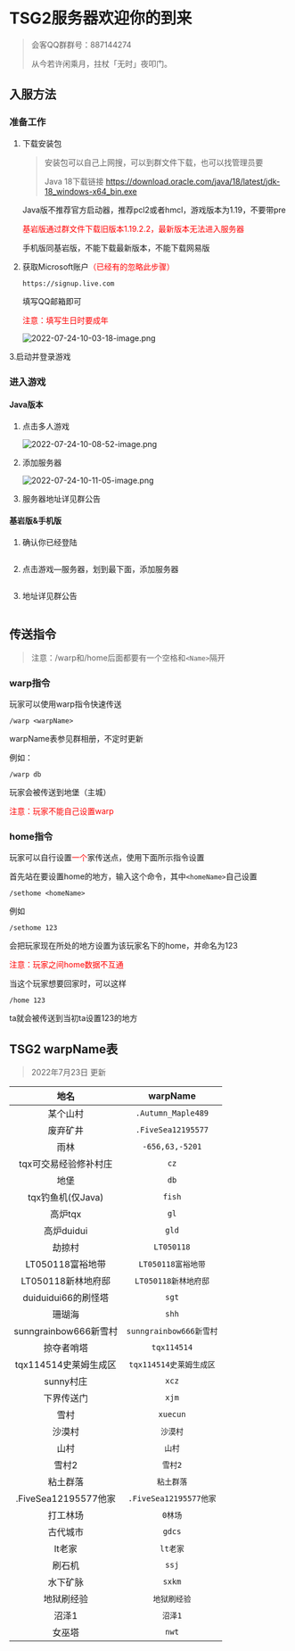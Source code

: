 # TSG2服务器欢迎你的到来

> 会客QQ群群号：887144274
> 
>  从今若许闲乘月，拄杖「无时」夜叩门。

## 入服方法

### 准备工作

1. 下载安装包
   
   > 安装包可以自己上网搜，可以到群文件下载，也可以找管理员要
   > 
   > Java 18下载链接 https://download.oracle.com/java/18/latest/jdk-18_windows-x64_bin.exe
   
   Java版不推荐官方启动器，推荐pcl2或者hmcl，游戏版本为1.19，不要带pre
   
   <font color=red>基岩版通过群文件下载旧版本1.19.2.2，最新版本无法进入服务器</font>
   
   手机版同基岩版，不能下载最新版本，不能下载网易版

2. 获取Microsoft账户<font color=red>（已经有的忽略此步骤）</font>
   
   `https://signup.live.com`
   
   填写QQ邮箱即可
   
   <font color=red>注意：填写生日时要成年</font>
   
   <img src="/images/2022-07-24-10-03-18-image.png?raw=true" alt="2022-07-24-10-03-18-image.png" >

3.启动并登录游戏   

### 进入游戏

#### Java版本

1. 点击多人游戏
   
   <img src="/images/2022-07-24-10-08-52-image.png?raw=true" alt="2022-07-24-10-08-52-image.png" >

2. 添加服务器    
   
   <img src="/images/2022-07-24-10-11-53-image.png?raw=true" alt="2022-07-24-10-11-05-image.png" >

3. 服务器地址详见群公告

#### 基岩版&手机版

1. 确认你已经登陆
   
   <img src="/images/2022-07-24-10-14-56-image.png" title="" alt="">

2. 点击游戏—服务器，划到最下面，添加服务器
   
   <img src="/images/2022-07-24-10-15-43-image.png" title="" alt="">

3. 地址详见群公告
   
   <img src="/images/2022-07-24-10-17-17-image.png" title="" alt="" >

## 传送指令

> 注意：/warp和/home后面都要有一个空格和`<Name>`隔开

### warp指令

玩家可以使用warp指令快速传送

```
/warp <warpName>
```

warpName表参见群相册，不定时更新

例如：

```
/warp db
```

玩家会被传送到地堡（主城）

<font color=red>注意：玩家不能自己设置warp</font>

### home指令

玩家可以自行设置<font color=red>一个</font>家传送点，使用下面所示指令设置

首先站在要设置home的地方，输入这个命令，其中`<homeName>`自己设置

```
/sethome <homeName>
```

例如

```
/sethome 123
```

会把玩家现在所处的地方设置为该玩家名下的home，并命名为123

<font color=red>注意：玩家之间home数据不互通</font>

当这个玩家想要回家时，可以这样

```
/home 123
```

ta就会被传送到当初ta设置123的地方

## TSG2  warpName表

> 2022年7月23日 更新

| 地名                 | warpName             |
|:------------------:|:--------------------:|
| 某个山村               | `.Autumn_Maple489`   |
| 废弃矿井               | `.FiveSea12195577`   |
| 雨林                 | `-656,63,-5201`      |
| tqx可交易经验修补村庄       | `cz`                 |
| 地堡                 | `db`                 |
| tqx钓鱼机(仅Java)      | `fish`               |
| 高炉tqx              | `gl`                 |
| 高炉duidui           | `gld`                |
| 劫掠村                | `LT050118`           |
| LT050118富裕地带       | `LT050118富裕地带`       |
| LT050118新林地府邸      | `LT050118新林地府邸`      |
| duiduidui66的刷怪塔    | `sgt`                |
| 珊瑚海                | `shh`                |
| sunngrainbow666新雪村 | `sunngrainbow666新雪村` |
| 掠夺者哨塔              | `tqx114514`          |
| tqx114514史莱姆生成区    | `tqx114514史莱姆生成区`    |
| sunny村庄            | `xcz`                |
| 下界传送门              | `xjm`                |
| 雪村                 | `xuecun`             |
| 沙漠村                | `沙漠村`                |
| 山村                 | `山村`                 |
| 雪村2                | `雪村2`                |
| 粘土群落               | `粘土群落`               |
| .FiveSea12195577他家 | `.FiveSea12195577他家` |
| 打工林场               | `0林场`                |
| 古代城市               | `gdcs`               |
| lt老家               | `lt老家`               |
| 刷石机                | `ssj`                |
| 水下矿脉               | `sxkm`               |
| 地狱刷经验              | `地狱刷经验`              |
| 沼泽1                | `沼泽1`                |
| 女巫塔                | `nwt`                |
